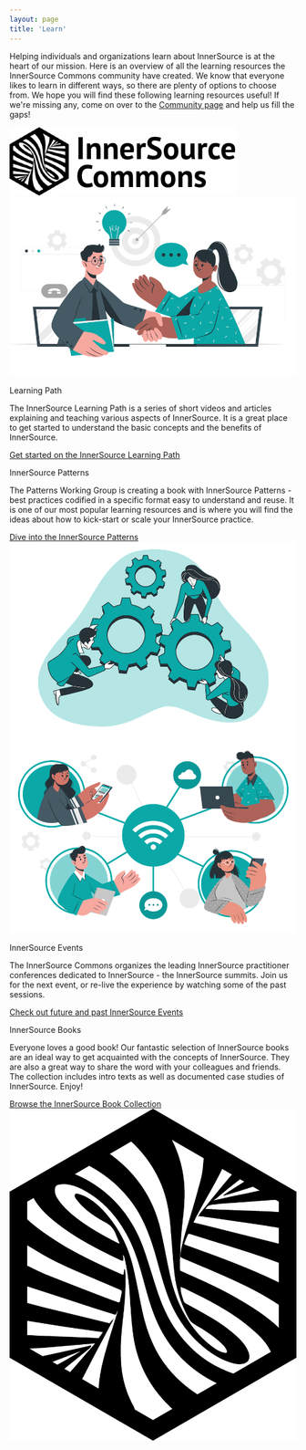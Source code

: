 ```yaml
---
layout: page
title: 'Learn'
---
```


<section class="section">
  <div class="container">
    <div class="row align-items-center">
      <div class="col-md-6 order-2 order-md-1">
        <p>Helping individuals and organizations learn about InnerSource is at the heart of our mission. Here is an overview of all the learning resources the InnerSource Commons community have created. We know that everyone likes to learn in different ways, so there are plenty of options to choose from. We hope you will find these following learning resources useful! If we're missing any, come on over to the <a href="/community/">Community page</a> and help us fill the gaps!
        </p>
      </div>
      <div class="col-md-6 order-1 order-md-2 mb-4 mb-md-0">
        <img src="/images/logo.png" class="img-fluid">
      </div>
    </div>
  </div>
</section>

<section class="section bg-light">
  <div class="container">
    <div class="row align-items-center">
      <div class="col-md-5 mb-4 mb-md-0">
        <div>
         <img src="/images/community/collaboration.png" class="img-fluid">
        </div>
      </div>
      <div class="col-md-6 ">
        <p class="section-title h2">Learning Path</p>
        <p>The InnerSource Learning Path is a series of short videos and articles explaining and teaching various aspects of InnerSource. It is a great place to get started to understand the basic concepts and the benefits of InnerSource.
        </p>
        <a href="/learn/learning-path/" class="btn-link">Get started on the InnerSource Learning Path <i class="ti-arrow-right"></i></a>
      </div>
    </div>
  </div>
</section>

<section class="section">
  <div class="container">
    <div class="row align-items-center">
      <div class="col-md-6 order-2 order-md-1">
        <p class="section-title h2">InnerSource Patterns</p>
        <p>The Patterns Working Group is creating a book with InnerSource Patterns - best practices codified in a specific format easy to understand and reuse. It is one of our most popular learning resources and is where you will find the ideas about how to kick-start or scale your InnerSource practice. 
        </p>
        <a href="/learn/patterns/" class="btn-link">Dive into the InnerSource Patterns <i class="ti-arrow-right"></i></a>
      </div>
      <div class="col-md-4 offset-md-1 order-1 order-md-2 mb-4 mb-md-0">
        <img src="/images/community/mechanism.png" class="img-fluid">
      </div>
    </div>
  </div>
</section>

<section class="section bg-light">
  <div class="container">
    <div class="row align-items-center">
      <div class="col-md-5 mb-4 mb-md-0">
        <div>
         <img src="/images/community/connection.png" class="img-fluid">
        </div>
      </div>
      <div class="col-md-6 ">
        <p class="section-title h2">InnerSource Events</p>
        <p>The InnerSource Commons organizes the leading InnerSource practitioner conferences dedicated to InnerSource - the InnerSource summits. Join us for the next event, or re-live the experience by watching some of the past sessions.
        </p>
        <a href="/events/" class="btn-link">Check out future and past InnerSource Events <i class="ti-arrow-right"></i></a>
      </div>
    </div>
  </div>
</section>

<section class="section">
  <div class="container">
    <div class="row align-items-center">
      <div class="col-md-6 order-2 order-md-1">
        <p class="section-title h2">InnerSource Books</p>
        <p>Everyone loves a good book! Our fantastic selection of InnerSource books are an ideal way to get acquainted with the concepts of InnerSource. They are also a great way to share the word with your colleagues and friends. The collection includes intro texts as well as documented case studies of InnerSource. Enjoy!
        </p>
          <a href="/books/" class="btn-link">Browse the InnerSource Book Collection <i class="ti-arrow-right"></i></a>
      </div>
      <div class="col-md-4 offset-md-1 order-1 order-md-2 mb-4 mb-md-0">
        <img src="/images/logo-big.png" class="img-fluid">
      </div>
    </div>
  </div>
</section>

